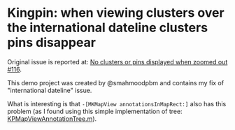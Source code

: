 # Kingpin: when viewing clusters over the international dateline clusters pins disappear

Original issue is reported at: [No clusters or pins displayed when zoomed out #116](https://github.com/itsbonczek/kingpin/issues/116).

This demo project was created by @smahmoodpbm and contains my fix of "international dateline" issue.

What is interesting is that `-[MKMapView annotationsInMapRect:]` also has this problem (as I found using this simple implementation of tree: [KPMapViewAnnotationTree.m](https://github.com/stanislaw/Examples/blob/b2585416ed6cccffde7f8977160cda431f9c9aad/kingpin/KPMapViewAnnotationTree.m)).

